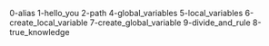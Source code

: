 0-alias
1-hello_you
2-path
4-global_variables 
5-local_variables
6-create_local_variable
7-create_global_variable
9-divide_and_rule
8-true_knowledge
